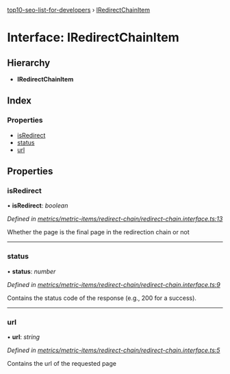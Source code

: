 [top10-seo-list-for-developers](../README.md) › [IRedirectChainItem](iredirectchainitem.md)

# Interface: IRedirectChainItem

## Hierarchy

* **IRedirectChainItem**

## Index

### Properties

* [isRedirect](iredirectchainitem.md#isredirect)
* [status](iredirectchainitem.md#status)
* [url](iredirectchainitem.md#url)

## Properties

###  isRedirect

• **isRedirect**: *boolean*

*Defined in [metrics/metric-items/redirect-chain/redirect-chain.interface.ts:13](https://github.com/deepcrawl/top10-seo-list-for-developer/blob/38108d7/src/metrics/metric-items/redirect-chain/redirect-chain.interface.ts#L13)*

Whether the page is the final page in the redirection chain or not

___

###  status

• **status**: *number*

*Defined in [metrics/metric-items/redirect-chain/redirect-chain.interface.ts:9](https://github.com/deepcrawl/top10-seo-list-for-developer/blob/38108d7/src/metrics/metric-items/redirect-chain/redirect-chain.interface.ts#L9)*

Contains the status code of the response (e.g., 200 for a success).

___

###  url

• **url**: *string*

*Defined in [metrics/metric-items/redirect-chain/redirect-chain.interface.ts:5](https://github.com/deepcrawl/top10-seo-list-for-developer/blob/38108d7/src/metrics/metric-items/redirect-chain/redirect-chain.interface.ts#L5)*

Contains the url of the requested page
